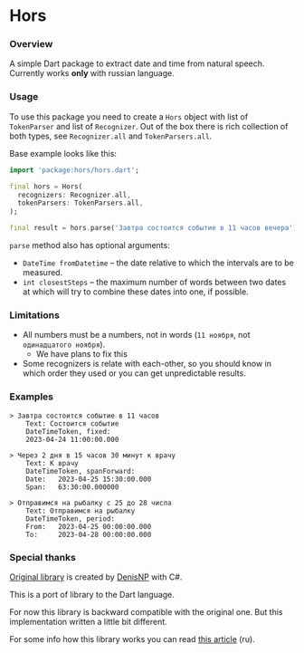 # Hors

### Overview

A simple Dart package to extract date and time from natural speech.
Currently works __only__ with russian language.

### Usage

To use this package you need to create a `Hors` object with list of `TokenParser` and list
of `Recognizer`.
Out of the box there is rich collection of both types, see `Recognizer.all` and `TokenParsers.all`.

Base example looks like this:

```dart
import 'package:hors/hors.dart';

final hors = Hors(
  recognizers: Recognizer.all,
  tokenParsers: TokenParsers.all,
);

final result = hors.parse('Завтра состоится событие в 11 часов вечера');
```

`parse` method also has optional arguments:

- `DateTime fromDatetime` – the date relative to which the intervals are to be measured.
- `int closestSteps` – the maximum number of words between two dates at which will try to combine
  these dates into one, if possible.

### Limitations

- All numbers must be a numbers, not in words (`11 ноября`, not `одинадцатого ноября`).
    - We have plans to fix this
- Some recognizers is relate with each-other, so you should know in which order they used or you can
  get unpredictable results.

### Examples

```
> Завтра состоится событие в 11 часов
	Text: Состоится событие
	DateTimeToken, fixed:
	2023-04-24 11:00:00.000

> Через 2 дня в 15 часов 30 минут к врачу
	Text: К врачу
	DateTimeToken, spanForward:
	Date:	2023-04-25 15:30:00.000
	Span:	63:30:00.000000

> Отправимся на рыбалку с 25 до 28 числа
	Text: Отправимся на рыбалку
	DateTimeToken, period:
	From:	2023-04-25 00:00:00.000
	To:		2023-04-28 00:00:00.000
```

### Special thanks

[Original library](https://github.com/DenisNP/Hors) is created
by [DenisNP](https://github.com/DenisNP) with C#.

This is a port of library to the Dart language.

For now this library is backward compatible with the original one.
But this implementation written a little bit different.

For some info how this library works you can
read [this article](https://habr.com/ru/articles/471204/) (ru).